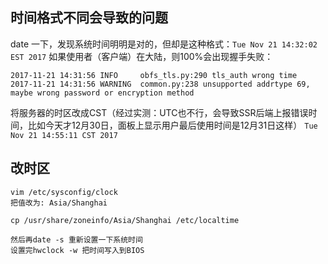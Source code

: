 ## 时间格式不同会导致的问题
date 一下，发现系统时间明明是对的，但却是这种格式：`Tue Nov 21 14:32:02 EST 2017`
如果使用者（客户端）在大陆，则100%会出现握手失败：
```
2017-11-21 14:31:56 INFO     obfs_tls.py:290 tls_auth wrong time
2017-11-21 14:31:56 WARNING  common.py:238 unsupported addrtype 69, maybe wrong password or encryption method
```

将服务器的时区改成CST（经过实测：UTC也不行，会导致SSR后端上报错误时间，比如今天才12月30日，面板上显示用户最后使用时间是12月31日这样）
``Tue Nov 21 14:55:11 CST 2017``

## 改时区
```
vim /etc/sysconfig/clock
把值改为: Asia/Shanghai

cp /usr/share/zoneinfo/Asia/Shanghai /etc/localtime

然后再date -s 重新设置一下系统时间
设置完hwclock -w 把时间写入到BIOS
```
